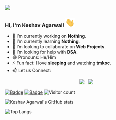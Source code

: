 <img src="https://miro.medium.com/max/1360/1*IRGHmiGsa16stedQvIaZfw.gif">

### Hi, I'm Keshav Agarwal! <img src="https://github.com/ABSphreak/ABSphreak/blob/master/gifs/Hi.gif" width="30px">


- 🔭 I’m currently working on **Nothing**.
- 🌱 I’m currently learning **Nothing**.
- 👯 I’m looking to collaborate on **Web Projects**.
- 🤔 I’m looking for help with **DSA**.
- 😄 Pronouns: He/Him
- ⚡ Fun fact: I love **sleeping** and watching **tmkoc**.
- 📫 Let us Connect: 
  <p align='center'>
  <a href="mailto:keshavagarwal1710@gmail.com"><img src="https://img.shields.io/badge/gmail-%23D14836.svg?&style=for-the-badge&logo=gmail&logoColor=white" /></a>&nbsp;&nbsp;
  <a href="https://www.linkedin.com/in/keshav-agarwal-84b5221a9/"><img src="https://img.shields.io/badge/linkedin-%230077B5.svg?&style=for-the-badge&logo=linkedin&logoColor=white" /></a>&nbsp;&nbsp;

[![Badge](https://cp-logo.vercel.app/codechef/agarwal_keshav?logo=true)](https://www.codechef.com/users/agarwal_keshav)
[![Badge](https://cp-logo.vercel.app/codeforces/k_agarwal?logo=true)](https://codeforces.com/profile/k_agarwal)
![Visitor count](https://visitor-badge.laobi.icu/badge?page_id=The-Keshav-Agarwal.The-Keshav-Agarwal)

![Keshav Agarwal's GitHub stats](https://github-readme-stats.vercel.app/api?username=The-Keshav-Agarwal&count_private=true&show_icons=true&theme=radical)

![Top Langs](https://github-readme-stats.vercel.app/api/top-langs/?username=The-Keshav-Agarwal&layout=compact&count_private=true&langs_count=5&theme=radical)


